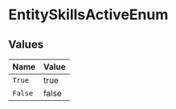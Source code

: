 # EntitySkillsActiveEnum


## Values

| Name    | Value   |
| ------- | ------- |
| `True`  | true    |
| `False` | false   |